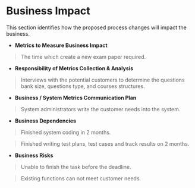 # Business Impact #

This section identifies how the proposed process changes will impact the business.

  * **Metrics to Measure Business Impact**

> The time which create a new exam paper required.

  * **Responsibility of Metrics Collection & Analysis**

> Interviews with the potential customers to determine the questions bank size, questions type, and courses structures.

  * **Business / System Metrics Communication Plan**

> System administrators write the customer needs into the system.

  * **Business Dependencies**

> Finished system coding in 2 months.

> Finished writing test plans, test cases and track results on 2 months.

  * **Business Risks**

> Unable to finish the task before the deadline.

> Existing functions can not meet customer needs.